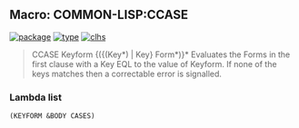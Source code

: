 ## Macro: COMMON-LISP:CCASE
[![package](https://img.shields.io/badge/Package-COMMON--LISP-5f9ea0.svg?style=social&colorA=999999)](../) [![type](https://img.shields.io/badge/Type-Macro-5f9ea0.svg?style=social&colorA=999999)](../#macro) [![clhs](https://img.shields.io/badge/CLHS-CCASE-5f9ea0.svg?style=social&colorA=999999)](http://www.lispworks.com/documentation/HyperSpec/Body/m_case_.htm) 

> CCASE Keyform {({(Key*) | Key} Form*)}*
> Evaluates the Forms in the first clause with a Key EQL to the value of
> Keyform. If none of the keys matches then a correctable error is
> signalled.

### Lambda list
```
(KEYFORM &BODY CASES)
```
